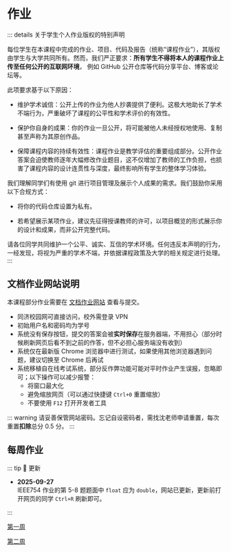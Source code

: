 # 作业

::: details 关于学生个人作业版权的特别声明

每位学生在本课程中完成的作业、项目、代码及报告（统称“课程作业”），其版权由学生与大学共同所有。然而，我们严正要求：**所有学生不得将本人的课程作业上传至任何公开的互联网环境**，
例如 GitHub 公开仓库等代码分享平台、博客或论坛等。

此项要求基于以下原因：

+ 维护学术诚信：公开上传的作业为他人抄袭提供了便利。这极大地助长了学术不端行为，严重破坏了课程的公平性和学术评价的有效性。

+ 保护你自身的成果：你的作业一旦公开，将可能被他人未经授权地使用、复制甚至声称为其原创作品。

+ 保障课程内容的持续有效性：课程作业是教学评估的重要组成部分。公开作业答案会迫使教师逐年大幅修改作业题目，这不仅增加了教师的工作负担，也损害了课程内容的设计连贯性与深度，最终影响所有学生的整体学习体验。

我们理解同学们有使用 git 进行项目管理及展示个人成果的需求。我们鼓励你采用以下合规方式：

+ 将你的代码仓库设置为私有。

+ 若希望展示某项作业，建议先征得授课教师的许可，以项目概览的形式展示你的设计和成果，而非公开完整代码。

请各位同学共同维护一个公平、诚实、互信的学术环境。任何违反本声明的行为，一经发现，将视为严重的学术不端，并依据课程政策及大学的相关规定进行处理。
:::

## 文档作业网站说明

本课程部分作业需要在 [文档作业网站](http://192.168.174.220:2080) 查看与提交。

+ 同济校园网可直接访问，校外需登录 VPN
+ 初始用户名和密码均为学号
+ 系统没有保存按钮，提交的答案会被**实时保存**在服务器端，不用担心（部分时候刷新网页后看不到之前的作答，但不必担心服务端没有收到）
+ 系统仅在最新版 Chrome 浏览器中进行测试，如果使用其他浏览器遇到问题，建议切换至 Chrome 后再试
+ 系统移植自在线考试系统，部分反作弊功能可能对平时作业产生误报，忽略即可；以下操作可以减少报警：
  + 将窗口最大化
  + 避免缩放网页（可以通过快捷键 `Ctrl+0` 重置缩放）
  + 不要使用 `F12` 打开开发者工具

::: warning
请妥善保管网站密码。忘记自设密码者，需找沈老师申请重置，每次重置**扣除**总分 0.5 分。
:::

## 每周作业

::: tip :loudspeaker: 更新

+ **2025-09-27**  
  IEEE754 作业的第 5-8 题题面中 `float` 应为 `double`，网站已更新，更新前打开网页的同学 `Ctrl+R` 刷新即可。

:::

[第一周](./week1)

[第二周](./week2)
